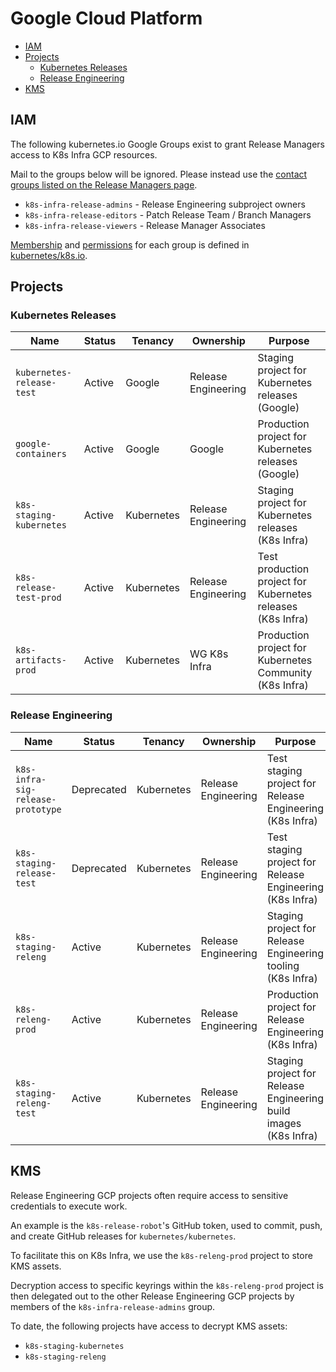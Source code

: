 # Google Cloud Platform <!-- omit in toc -->

- [IAM](#iam)
- [Projects](#projects)
  - [Kubernetes Releases](#kubernetes-releases)
  - [Release Engineering](#release-engineering)
- [KMS](#kms)

## IAM

The following kubernetes.io Google Groups exist to grant Release Managers access to K8s Infra GCP resources.

Mail to the groups below will be ignored. Please instead use the [contact groups listed on the Release Managers page][release-managers].

- `k8s-infra-release-admins` - Release Engineering subproject owners
- `k8s-infra-release-editors` - Patch Release Team / Branch Managers
- `k8s-infra-release-viewers` - Release Manager Associates

[Membership](https://git.k8s.io/k8s.io/groups/groups.yaml) and [permissions](https://git.k8s.io/k8s.io/infra/gcp/ensure-release-projects.sh) for each group is defined in [kubernetes/k8s.io](https://git.k8s.io/k8s.io).

## Projects

### Kubernetes Releases

| Name | Status | Tenancy | Ownership | Purpose |
|---|---|---|---|---|
| `kubernetes-release-test` | Active | Google | Release Engineering | Staging project for Kubernetes releases (Google) |
| `google-containers` | Active | Google | Google | Production project for Kubernetes releases (Google) |
| `k8s-staging-kubernetes` | Active | Kubernetes | Release Engineering | Staging project for Kubernetes releases (K8s Infra) |
| `k8s-release-test-prod` | Active | Kubernetes | Release Engineering | Test production project for Kubernetes releases (K8s Infra) |
| `k8s-artifacts-prod` | Active | Kubernetes | WG K8s Infra | Production project for Kubernetes Community (K8s Infra) |

### Release Engineering

| Name | Status | Tenancy | Ownership | Purpose |
|---|---|---|---|---|
| `k8s-infra-sig-release-prototype` | Deprecated | Kubernetes | Release Engineering | Test staging project for Release Engineering (K8s Infra) |
| `k8s-staging-release-test` | Deprecated | Kubernetes | Release Engineering | Test staging project for Release Engineering (K8s Infra) |
| `k8s-staging-releng` | Active | Kubernetes | Release Engineering | Staging project for Release Engineering tooling (K8s Infra) |
| `k8s-releng-prod` | Active | Kubernetes | Release Engineering | Production project for Release Engineering (K8s Infra) |
| `k8s-staging-releng-test` | Active | Kubernetes | Release Engineering | Staging project for Release Engineering build images (K8s Infra) |

## KMS

Release Engineering GCP projects often require access to sensitive credentials to execute work.

An example is the `k8s-release-robot`'s GitHub token, used to commit, push, and create GitHub releases for `kubernetes/kubernetes`.

To facilitate this on K8s Infra, we use the `k8s-releng-prod` project to store KMS assets.

Decryption access to specific keyrings within the `k8s-releng-prod` project is then delegated out to the other Release Engineering GCP projects by members of the `k8s-infra-release-admins` group.

To date, the following projects have access to decrypt KMS assets:

- `k8s-staging-kubernetes`
- `k8s-staging-releng`

[release-managers]: /release-managers.md